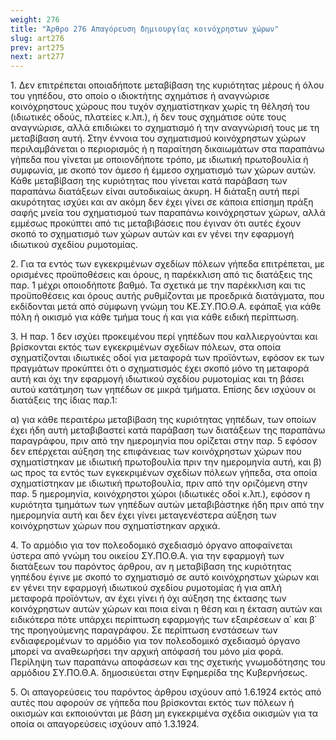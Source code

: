 ```yaml
---
weight: 276
title: "Άρθρο 276 Απαγόρευση δημιουργίας κοινόχρηστων χώρων"
slug: art276
prev: art275
next: art277
---
```


1\. Δεν επιτρέπεται οποιαδήποτε μεταβίβαση της κυριότητας μέρους ή όλου του γηπέδου, στο οποίο ο ιδιοκτήτης σχημάτισε ή αναγνώρισε κοινόχρηστους χώρους που τυχόν σχηματίστηκαν χωρίς τη θέλησή του (ιδιωτικές οδούς, πλατείες κ.λπ.), ή δεν τους σχημάτισε ούτε τους αναγνώρισε, αλλά επιδιώκει το σχηματισμό ή την αναγνώρισή τους με τη μεταβίβαση αυτή. Στην έννοια του σχηματισμού κοινόχρηστων χώρων περιλαμβάνεται ο περιορισμός ή η παραίτηση δικαιωμάτων στα παραπάνω γήπεδα που γίνεται με οποιονδήποτε τρόπο, με ιδιωτική πρωτοβουλία ή συμφωνία, με σκοπό τον άμεσο ή έμμεσο σχηματισμό των χώρων αυτών. Κάθε μεταβίβαση της κυριότητας που γίνεται κατά παράβαση των παραπάνω διατάξεων είναι αυτοδικαίως άκυρη. Η διάταξη αυτή περί ακυρότητας ισχύει και αν ακόμη δεν έχει γίνει σε κάποια επίσημη πράξη σαφής μνεία του σχηματισμού των παραπάνω κοινόχρηστων χώρων, αλλά εμμέσως προκύπτει από τις μεταβιβάσεις που έγιναν ότι αυτές έχουν σκοπό το σχηματισμό των χώρων αυτών και εν γένει την εφαρμογή ιδιωτικού σχεδίου ρυμοτομίας.

2\. Για τα εντός των εγκεκριμένων σχεδίων πόλεων γήπεδα επιτρέπεται, με ορισμένες προϋποθέσεις και όρους, η παρέκκλιση από τις διατάξεις της παρ. 1 μέχρι οποιοδήποτε βαθμό. Τα σχετικά με την παρέκκλιση και τις προϋποθέσεις και όρους αυτής ρυθμίζονται με προεδρικά διατάγματα, που εκδίδονται μετά από σύμφωνη γνώμη του ΚΕ.ΣΥ.ΠΟ.Θ.Α. εφάπαξ για κάθε πόλη ή οικισμό για κάθε τμήμα τους ή και για κάθε ειδική περίπτωση.

3\. Η παρ. 1 δεν ισχύει προκειμένου περί γηπέδων που καλλιεργούνται και βρίσκονται εκτός των εγκεκριμένων σχεδίων πόλεων, στα οποία σχηματίζονται ιδιωτικές οδοί για μεταφορά των προϊόντων, εφόσον εκ των πραγμάτων προκύπτει ότι ο σχηματισμός έχει σκοπό μόνο τη μεταφορά αυτή και όχι την εφαρμογή ιδιωτικού σχεδίου ρυμοτομίας και τη βάσει αυτού κατάτμηση των γηπέδων σε μικρά τμήματα. Επίσης δεν ισχύουν οι διατάξεις της ίδιας παρ.1:

α) για κάθε περαιτέρω μεταβίβαση της κυριότητας γηπέδων, των οποίων έχει ήδη αυτή μεταβιβαστεί κατά παράβαση των διατάξεων της παραπάνω παραγράφου, πριν από την ημερομηνία που ορίζεται στην παρ. 5 εφόσον δεν επέρχεται αύξηση της επιφάνειας των κοινόχρηστων χώρων που σχηματίστηκαν με ιδιωτική πρωτοβουλία πριν την ημερομηνία αυτή, και β) ως προς τα εντός των εγκεκριμένων σχεδίων πόλεων γήπεδα, στα οποία σχηματίστηκαν με ιδιωτική πρωτοβουλία, πριν από την οριζόμενη στην παρ. 5 ημερομηνία, κοινόχρηστοι χώροι (ιδιωτικές οδοί κ.λπ.), εφόσον η κυριότητα τμημάτων των γηπέδων αυτών μεταβιβάστηκε ήδη πριν από την ημερομηνία αυτή και δεν έχει γίνει μεταγενέστερα αύξηση των κοινόχρηστων χώρων που σχηματίστηκαν αρχικά.

4\. Το αρμόδιο για τον πολεοδομικό σχεδιασμό όργανο αποφαίνεται ύστερα από γνώμη του οικείου ΣΥ.ΠΟ.Θ.Α. για την εφαρμογή των διατάξεων του παρόντος άρθρου, αν η μεταβίβαση της κυριότητας γηπέδου έγινε με σκοπό το σχηματισμό σε αυτό κοινόχρηστων χώρων και εν γένει την εφαρμογή ιδιωτικού σχεδίου ρυμοτομίας ή για απλή μεταφορά προϊόντων, αν έχει γίνει ή όχι αύξηση της έκτασης των κοινόχρηστων αυτών χώρων και ποια είναι η θέση και η έκταση αυτών και ειδικότερα πότε υπάρχει περίπτωση εφαρμογής των εξαιρέσεων α΄ και β΄ της προηγούμενης παραγράφου. Σε περίπτωση ενστάσεων των ενδιαφερομένων το αρμόδιο για τον πολεοδομικό σχεδιασμό όργανο μπορεί να αναθεωρήσει την αρχική απόφασή του μόνο μία φορά. Περίληψη των παραπάνω αποφάσεων και της σχετικής γνωμοδότησης του αρμόδιου ΣΥ.ΠΟ.Θ.Α. δημοσιεύεται στην Εφημερίδα της Κυβερνήσεως.

5\. Οι απαγορεύσεις του παρόντος άρθρου ισχύουν από 1.6.1924 εκτός από αυτές που αφορούν σε γήπεδα που βρίσκονται εκτός των πόλεων ή οικισμών και εκποιούνται με βάση μη εγκεκριμένα σχέδια οικισμών για τα οποία οι απαγορεύσεις ισχύουν από 1.3.1924.


